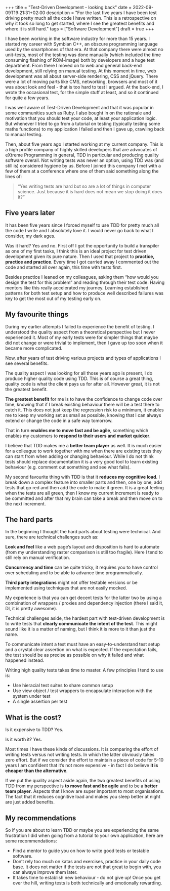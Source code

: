 +++
title = "Test-Driven Development - looking back"
date = 2022-09-09T19:21:31+02:00
description = "For the last five years I have been test driving pretty much all the code I have written. This is a retrospective on why it took so long to get started, where I see the greatest benefits and where it is still hard."
tags = ["Software Development"]
draft = true
+++

I have been working in the software industry for more than 15 years. I started my career with Symbian C++, an obscure programming language used by the smartphones of that era. At that company there were almost no unit-tests, most of the testing was done manually (which included the time consuming flashing of ROM-image) both by developers and a huge test department. From there I moved on to web and general back-end development, still relying on manual testing. At this moment in time, web development was all about server-side rendering, CSS and jQuery. There were a lot of moving parts like CMS, networking, browsers and most of it was about look and feel - that is too hard to test I argued. At the back-end, I wrote the occasional test, for the simple stuff at least, and so it continued for quite a few years.

I was well aware of Test-Driven Development and that it was popular in some communities such as Ruby. I also bought in on the rationale and motivation that you should test your code, at least your application logic. But whenever I tried to go from a tutorial on testing (typically testing some maths functions) to my application I failed and then I gave up, crawling back to manual testing.

Then, about five years ago I started working at my current company. This is a high profile company of highly skilled developers that are advocates of eXtreme Programming in general, TDD in particular and producing quality software overall. Not writing tests was never an option, using TDD was (and still is) considered hygiene by us. Before I joined this company I met with a few of them at a conference where one of them said something along the lines of:

> “Yes writing tests are hard but so are a lot of things in computer science. Just because it is hard does not mean we stop doing it does it?”

## Five years later

It has been five years since I forced myself to use TDD for pretty much all the code I write and I absolutely love it. I would never go back to what I consider, my dark ages.

Was it hard? Yes and no. First off I got the opportunity to build a transpiler as one of my first tasks, I think this is an ideal project for test driven development given its pure nature. Then I used that project to **practice, practice and practice**. Every time I got carried away I commented out the code and started all over again, this time with tests first.

Besides practice I leaned on my colleagues, asking them “how would you design the test for this problem” and reading through their test code. Having mentors like this really accelerated my journey. Learning established patterns for both test setup and how to produce well described failures was key to get the most out of my testing early on.

## My favourite things

During my earlier attempts I failed to experience the benefit of testing. I understood the quality aspect from a theoretical perspective but I never experienced it. Most of my early tests were for simpler things that maybe did not change or were trivial to implement, then I gave up too soon when it became more complicated.

Now, after years of test driving various projects and types of applications I see several benefits. 

The quality aspect I was looking for all those years ago is present, I do produce higher quality code using TDD. This is of course a great thing, quality code is what the client pays us for after all. However great, it is not the greatest benefit.

**The greatest benefit** for me is to have the confidence to change code over time, knowing that if I break existing behaviour there will be a test there to catch it. This does not just keep the regression risk to a minimum, it enables me to keep my working set as small as possible, knowing that I can always extend or change the code in a safe way tomorrow.

That in turn **enables me to move fast and be agile**, something which enables my customers to **respond to their users and market quicker**.

I believe that TDD makes me a **better team player** as well. It is much easier for a colleague to work together with me when there are existing tests they can start from when adding or changing behaviour. While I do not think tests should replace documentation it is a very good tool to learn existing behaviour (e.g. comment out something and see what fails).

My second favourite thing with TDD is that it **reduces my cognitive load**. I break down a complex feature into smaller parts and then, one by one, add tests that go red and then add the code to make it green. It is a great feeling when the tests are all green, then I know my current increment is ready to be committed and after that my brain can take a break and then move on to the next increment.

## The hard parts

In the beginning I thought the hard parts about testing were technical. And sure, there are technical challenges such as:

**Look and feel** like a web page’s layout and disposition is hard to automate (from my understanding raster comparison is still too fragile). Here I tend to still rely on manual verification.

**Concurrency and time** can be quite tricky, it requires you to have control over scheduling and to be able to advance time programmatically.

**Third party integrations** might not offer testable versions or be implemented using techniques that are not easily mocked.

My experience is that you can get decent tests for the latter two by using a combination of wrappers / proxies and dependency injection (there I said it, DI, it is pretty awesome).

Technical challenges aside, the hardest part with test-driven development is to write tests that **clearly communicate the intent of the test**. This might sound like it is a matter of naming, but I think it is more to it than just the name.

To communicate intent a test must have an easy-to-understand test setup and a crystal clear assertion on what is expected. If the expectation fails, the test should be as precise as possible on why it failed and what happened instead.

Writing high quality tests takes time to master. A few principles I tend to use is:

- Use hieracial test suites to share common setup
- Use view object / test wrappers to encapsulate interaction with the system under test
- A single assertion per test


## What is the cost?

Is it expensive to TDD? Yes.

Is it worth it? Yes.

Most times I have these kinds of discussions. It is comparing the effort of writing tests versus not writing tests. In which the latter obviously takes zero effort. But if we consider the effort to maintain a piece of code for 5-10 years I am confident that it’s not more expensive - in fact I do believe **it is cheaper than the alternative**.

If we put the quality aspect aside again, the two greatest benefits of using TDD from my perspective is **to move fast and be agile** and to be a **better team player**. Aspects that I know are super important to most organisations. The fact that it reduces cognitive load and makes you sleep better at night are just added benefits.

## My recommendations

So if you are about to learn TDD or maybe you are experiencing the same frustration I did when going from a tutorial to your own application, here are some recommendations:

- Find a mentor to guide you on how to write good tests or testable software.
- Don’t rely too much on katas and exercises, practice in your daily code base. It does not matter if the tests are not that great to begin with, you can always improve them later.
- It takes time to establish new behaviour - do not give up! Once you get over the hill, writing tests is both technically and emotionally rewarding.
